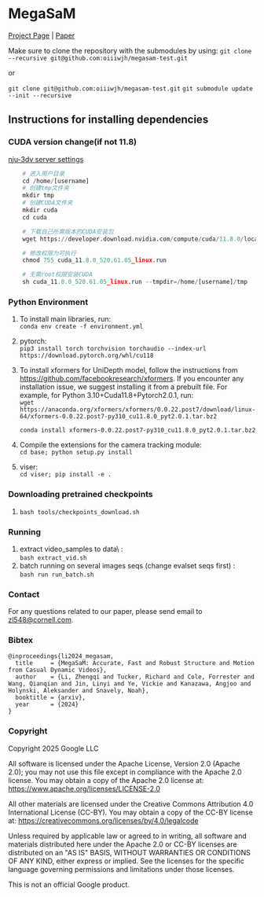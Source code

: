 # MegaSaM
<!-- This code is forked from git@github.com:mega-sam/mega-sam.git, only for academic purpose.-- [wjh] -->

<!-- # 🚧 This repository is still not done and being uploaded, please stand by. 🚧  -->

[Project Page](https://mega-sam.github.io/index.html) | [Paper](https://arxiv.org/abs/2412.04463)



Make sure to clone the repository with the submodules by using:
`git clone --recursive git@github.com:oiiiwjh/megasam-test.git`

or 

`git clone git@github.com:oiiiwjh/megasam-test.git`
`git submodule update --init --recursive` 

## Instructions for installing dependencies

### CUDA version change(if not 11.8)
[nju-3dv server settings](https://stingy-basin-115.notion.site/NJU-3DV-d9f0de862cbd4b9f9c12b5474cac76e1)


```python 
    # 进入用户目录
    cd /home/[username]
    # 创建tmp文件夹
    mkdir tmp
    # 创建CUDA文件夹
    mkdir cuda
    cd cuda

    # 下载自己所需版本的CUDA安装包
    wget https://developer.download.nvidia.com/compute/cuda/11.8.0/local_installers/cuda_11.8.0_520.61.05_linux.run

    # 修改权限为可执行
    chmod 755 cuda_11.8.0_520.61.05_linux.run

    # 无需root权限安装CUDA
    sh cuda_11.8.0_520.61.05_linux.run --tmpdir=/home/[username]/tmp
```

### Python Environment

1.  To install main libraries, run: \
    `conda env create -f environment.yml`

2.  pytorch: \
    `pip3 install torch torchvision torchaudio --index-url https://download.pytorch.org/whl/cu118`

3.  To install xformers for UniDepth model, follow the instructions from
    https://github.com/facebookresearch/xformers. If you encounter any
    installation issue, we suggest installing it from a prebuilt file. For
    example, for Python 3.10+Cuda11.8+Pytorch2.0.1, run: \
    `wget https://anaconda.org/xformers/xformers/0.0.22.post7/download/linux-64/xformers-0.0.22.post7-py310_cu11.8.0_pyt2.0.1.tar.bz2`

    `conda install xformers-0.0.22.post7-py310_cu11.8.0_pyt2.0.1.tar.bz2`

4.  Compile the extensions for the camera tracking module: \
    `cd base; python setup.py install`

5. viser: \
   `cd viser; pip install -e . `

### Downloading pretrained checkpoints

1. `bash tools/checkpoints_download.sh`

### Running
1. extract video_samples to data\ : \
    `bash extract_vid.sh`
2. batch running on several images seqs (change evalset seqs first) :\
   `bash run run_batch.sh`
### Contact

For any questions related to our paper, please send email to zl548@cornell.com.


### Bibtex

```
@inproceedings{li2024_megasam,
  title     = {MegaSaM: Accurate, Fast and Robust Structure and Motion from Casual Dynamic Videos},
  author    = {Li, Zhengqi and Tucker, Richard and Cole, Forrester and Wang, Qianqian and Jin, Linyi and Ye, Vickie and Kanazawa, Angjoo and Holynski, Aleksander and Snavely, Noah},
  booktitle = {arxiv},
  year      = {2024}
}
```

### Copyright

Copyright 2025 Google LLC  

All software is licensed under the Apache License, Version 2.0 (Apache 2.0); you may not use this file except in compliance with the Apache 2.0 license. You may obtain a copy of the Apache 2.0 license at: https://www.apache.org/licenses/LICENSE-2.0

All other materials are licensed under the Creative Commons Attribution 4.0 International License (CC-BY). You may obtain a copy of the CC-BY license at: https://creativecommons.org/licenses/by/4.0/legalcode

Unless required by applicable law or agreed to in writing, all software and materials distributed here under the Apache 2.0 or CC-BY licenses are distributed on an "AS IS" BASIS, WITHOUT WARRANTIES OR CONDITIONS OF ANY KIND, either express or implied. See the licenses for the specific language governing permissions and limitations under those licenses.

This is not an official Google product.


